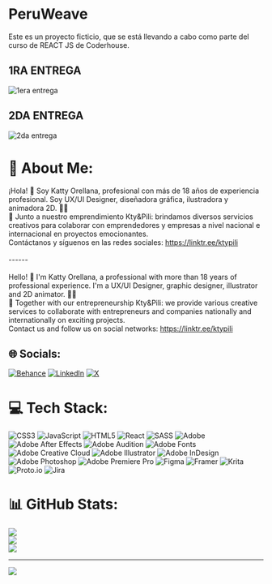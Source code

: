 # PeruWeave
Este es un proyecto ficticio, que se está llevando a cabo como parte del curso de REACT JS de Coderhouse. 

## 1RA ENTREGA
![1era entrega](https://github.com/KtyOrellanaA/PeruWeave/assets/110733733/d72ac5d5-a4fc-44d1-9d91-5bbcf754feda)

## 2DA ENTREGA
![2da entrega](https://github.com/user-attachments/assets/5f6d4940-b7b7-4f46-9782-746451a21c2b)

# 💫 About Me:
¡Hola! 👋 Soy Katty Orellana, profesional con más de 18 años de experiencia profesional. Soy UX/UI Designer, diseñadora gráfica, ilustradora y animadora 2D. 🎨✨<br>🚀 Junto a nuestro emprendimiento Kty&Pili: brindamos diversos servicios creativos para colaborar con emprendedores y empresas a nivel nacional e internacional en proyectos emocionantes.<br>Contáctanos y síguenos en las redes sociales: https://linktr.ee/ktypili<br>
<br>------<br>
<br>Hello! 👋 I'm Katty Orellana, a professional with more than 18 years of professional experience. I'm a UX/UI Designer, graphic designer, illustrator and 2D animator. 🎨✨<br>🚀 Together with our entrepreneurship Kty&Pili: we provide various creative services to collaborate with entrepreneurs and companies nationally and internationally on exciting projects.<br>Contact us and follow us on social networks: https://linktr.ee/ktypili

## 🌐 Socials:
[![Behance](https://img.shields.io/badge/Behance-1769ff?logo=behance&logoColor=white)](https://behance.net/ktyorellana) 
[![LinkedIn](https://img.shields.io/badge/LinkedIn-%230077B5.svg?logo=linkedin&logoColor=white)](https://linkedin.com/in/ktyorellana) 
[![X](https://img.shields.io/badge/X-black.svg?logo=X&logoColor=white)](https://x.com/OrellanaKty) 

# 💻 Tech Stack:
![CSS3](https://img.shields.io/badge/css3-%231572B6.svg?style=for-the-badge&logo=css3&logoColor=white) ![JavaScript](https://img.shields.io/badge/javascript-%23323330.svg?style=for-the-badge&logo=javascript&logoColor=%23F7DF1E) ![HTML5](https://img.shields.io/badge/html5-%23E34F26.svg?style=for-the-badge&logo=html5&logoColor=white) ![React](https://img.shields.io/badge/react-%2320232a.svg?style=for-the-badge&logo=react&logoColor=%2361DAFB) ![SASS](https://img.shields.io/badge/SASS-hotpink.svg?style=for-the-badge&logo=SASS&logoColor=white) ![Adobe](https://img.shields.io/badge/adobe-%23FF0000.svg?style=for-the-badge&logo=adobe&logoColor=white) ![Adobe After Effects](https://img.shields.io/badge/Adobe%20After%20Effects-9999FF.svg?style=for-the-badge&logo=Adobe%20After%20Effects&logoColor=white) ![Adobe Audition](https://img.shields.io/badge/Adobe%20Audition-9999FF.svg?style=for-the-badge&logo=Adobe%20Audition&logoColor=white) ![Adobe Fonts](https://img.shields.io/badge/Adobe%20Fonts-000B1D.svg?style=for-the-badge&logo=Adobe%20Fonts&logoColor=white) ![Adobe Creative Cloud](https://img.shields.io/badge/Adobe%20Creative%20Cloud-DA1F26.svg?style=for-the-badge&logo=Adobe%20Creative%20Cloud&logoColor=white) ![Adobe Illustrator](https://img.shields.io/badge/adobe%20illustrator-%23FF9A00.svg?style=for-the-badge&logo=adobe%20illustrator&logoColor=white) ![Adobe InDesign](https://img.shields.io/badge/Adobe%20InDesign-49021F?style=for-the-badge&logo=adobeindesign&logoColor=FF3366) ![Adobe Photoshop](https://img.shields.io/badge/adobe%20photoshop-%2331A8FF.svg?style=for-the-badge&logo=adobe%20photoshop&logoColor=white) ![Adobe Premiere Pro](https://img.shields.io/badge/Adobe%20Premiere%20Pro-9999FF.svg?style=for-the-badge&logo=Adobe%20Premiere%20Pro&logoColor=white) ![Figma](https://img.shields.io/badge/figma-%23F24E1E.svg?style=for-the-badge&logo=figma&logoColor=white) ![Framer](https://img.shields.io/badge/Framer-black?style=for-the-badge&logo=framer&logoColor=blue) ![Krita](https://img.shields.io/badge/Krita-203759?style=for-the-badge&logo=krita&logoColor=EEF37B) ![Proto.io](https://img.shields.io/badge/Proto.io-161637?style=for-the-badge&logo=proto.io&logoColor=00e5ff) ![Jira](https://img.shields.io/badge/jira-%230A0FFF.svg?style=for-the-badge&logo=jira&logoColor=white)

# 📊 GitHub Stats:
![](https://github-readme-stats.vercel.app/api?username=KtyOrellanaA&theme=yeblu&hide_border=false&include_all_commits=false&count_private=false)<br/>
![](https://github-readme-streak-stats.herokuapp.com/?user=KtyOrellanaA&theme=yeblu&hide_border=false)<br/>
![](https://github-readme-stats.vercel.app/api/top-langs/?username=KtyOrellanaA&theme=yeblu&hide_border=false&include_all_commits=false&count_private=false&layout=compact)

---
[![](https://visitcount.itsvg.in/api?id=KtyOrellanaA&icon=0&color=3)](https://visitcount.itsvg.in)

<!-- Proudly created with GPRM ( https://gprm.itsvg.in ) -->
